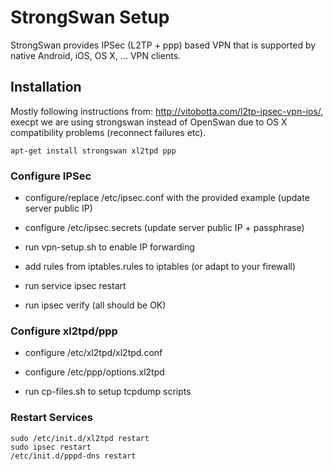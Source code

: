 StrongSwan Setup
================

StrongSwan provides IPSec (L2TP + ppp) based VPN that is supported by native
Android, iOS, OS X, ... VPN clients.

## Installation

Mostly following instructions from: http://vitobotta.com/l2tp-ipsec-vpn-ios/, execpt
we are using strongswan instead of OpenSwan due to OS X compatibility problems (reconnect
failures etc).

	apt-get install strongswan xl2tpd ppp

### Configure IPSec

* configure/replace /etc/ipsec.conf with the provided example (update server public IP)

* configure /etc/ipsec.secrets (update server public IP + passphrase)

* run vpn-setup.sh to enable IP forwarding

* add rules from iptables.rules to iptables (or adapt to your firewall)

* run service ipsec restart

* run ipsec verify (all should be OK)


### Configure xl2tpd/ppp

* configure /etc/xl2tpd/xl2tpd.conf 

* configure /etc/ppp/options.xl2tpd

* run cp-files.sh to setup tcpdump scripts


### Restart Services

	sudo /etc/init.d/xl2tpd restart
	sudo ipsec restart
	/etc/init.d/pppd-dns restart

